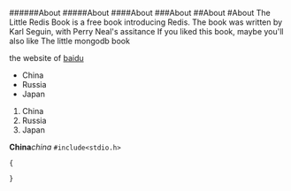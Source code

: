######About
#####About
####About
###About
##About
#About
The Little Redis Book is a free book introducing Redis.
The book was written by Karl Seguin, with Perry Neal's assitance
If you liked this book, maybe you'll also like The little mongodb book

the website of [baidu](www.baidu.com)

* China
* Russia
* Japan

1. China
2. Russia
3. Japan

**China***china*
`#include<stdio.h>`
```int main()
{

}
```

